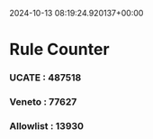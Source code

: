2024-10-13 08:19:24.920137+00:00
# Rule Counter 
 ### UCATE : 487518

 ### Veneto : 77627

 ### Allowlist : 13930
